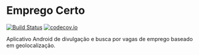 # Emprego Certo

[![Build Status](https://travis-ci.org/orogersilva/emprego-certo-android.svg?branch=dev)](https://travis-ci.org/orogersilva/emprego-certo-android) [![codecov.io](https://codecov.io/github/orogersilva/emprego-certo-android/coverage.svg?branch=dev)](https://codecov.io/github/orogersilva/emprego-certo-android?branch=dev)

Aplicativo Android de divulgação e busca por vagas de emprego baseado em geolocalização.